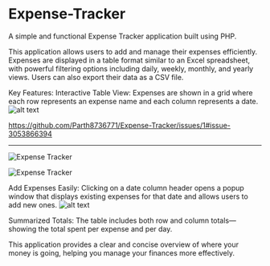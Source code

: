 # Expense-Tracker

A simple and functional Expense Tracker application built using PHP.

This application allows users to add and manage their expenses efficiently. Expenses are displayed in a table format similar to an Excel spreadsheet, with powerful filtering options including daily, weekly, monthly, and yearly views. Users can also export their data as a CSV file.

Key Features:
Interactive Table View: Expenses are shown in a grid where each row represents an expense name and each column represents a date.
![alt text](https://github.com/Parth8736771/Expense-Tracker/issues/1#issue-3053866394/image.png)

https://github.com/Parth8736771/Expense-Tracker/issues/1#issue-3053866394

---

![Expense Tracker](https://github.com/Parth8736771/Expense-Tracker/issues/1#issue-3053866394/image.png)

![Expense Tracker](https://github.com/Parth8736771/Expense-Tracker/issues/1#issue-3053866394)

Add Expenses Easily: Clicking on a date column header opens a popup window that displays existing expenses for that date and allows users to add new ones.
![alt text](https://github.com/Parth8736771/Expense-Tracker/issues/1#issue-3053866394/image-1.png)

Summarized Totals: The table includes both row and column totals—showing the total spent per expense and per day.

This application provides a clear and concise overview of where your money is going, helping you manage your finances more effectively.
